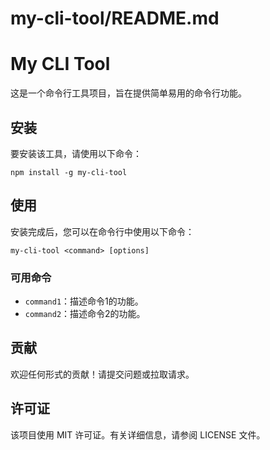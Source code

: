 # my-cli-tool/README.md

# My CLI Tool

这是一个命令行工具项目，旨在提供简单易用的命令行功能。

## 安装

要安装该工具，请使用以下命令：

```
npm install -g my-cli-tool
```

## 使用

安装完成后，您可以在命令行中使用以下命令：

```
my-cli-tool <command> [options]
```

### 可用命令

- `command1`：描述命令1的功能。
- `command2`：描述命令2的功能。

## 贡献

欢迎任何形式的贡献！请提交问题或拉取请求。

## 许可证

该项目使用 MIT 许可证。有关详细信息，请参阅 LICENSE 文件。